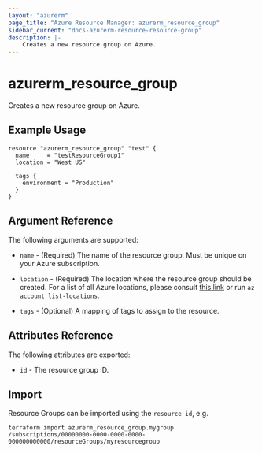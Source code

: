 ```yaml
---
layout: "azurerm"
page_title: "Azure Resource Manager: azurerm_resource_group"
sidebar_current: "docs-azurerm-resource-resource-group"
description: |-
    Creates a new resource group on Azure.
---
```


# azurerm\_resource\_group

Creates a new resource group on Azure.

## Example Usage

```hcl
resource "azurerm_resource_group" "test" {
  name     = "testResourceGroup1"
  location = "West US"

  tags {
    environment = "Production"
  }
}
```

## Argument Reference

The following arguments are supported:

* `name` - (Required) The name of the resource group. Must be unique on your
    Azure subscription.

* `location` - (Required) The location where the resource group should be created.
    For a list of all Azure locations, please consult [this link](http://azure.microsoft.com/en-us/regions/) or run `az account list-locations`.

* `tags` - (Optional) A mapping of tags to assign to the resource.

## Attributes Reference

The following attributes are exported:

* `id` - The resource group ID.


## Import

Resource Groups can be imported using the `resource id`, e.g.

```shell
terraform import azurerm_resource_group.mygroup /subscriptions/00000000-0000-0000-0000-000000000000/resourceGroups/myresourcegroup
```
